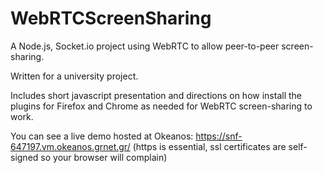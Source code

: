 # WebRTCScreenSharing
A Node.js, Socket.io project using WebRTC to allow peer-to-peer screen-sharing.

Written for a university project.

Includes short javascript presentation and directions on how install the plugins
for Firefox and Chrome as needed for WebRTC screen-sharing to work.


You can see a live demo hosted at Okeanos: https://snf-647197.vm.okeanos.grnet.gr/
(https is essential, ssl certificates are self-signed so your browser will complain)
